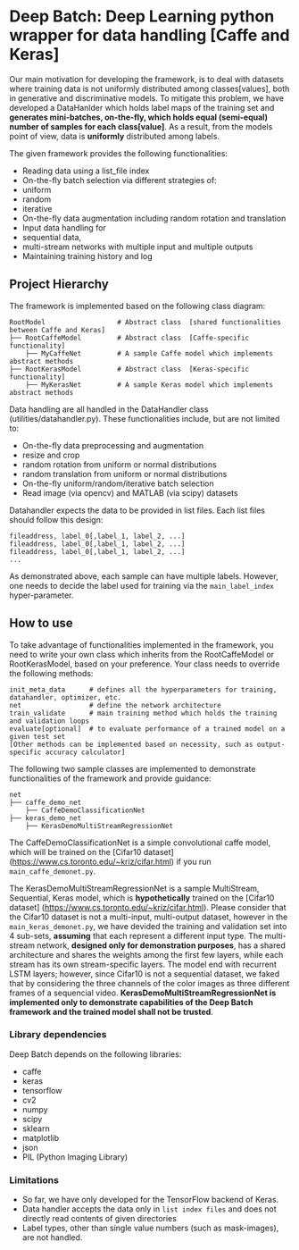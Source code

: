 # Deep Batch: Deep Learning python wrapper for data handling [Caffe and Keras]

Our main motivation for developing the framework, is to deal with datasets where training data is not uniformly distributed among classes[values], both in generative and discriminative models. To mitigate this problem, we have developed a DataHanlder which holds label maps of the training set and **generates mini-batches, on-the-fly, which holds equal (semi-equal) number of samples for each class[value]**. As a result, from the models point of view, data is **uniformly** distributed among labels.

The given framework provides the following functionalities:
- Reading data using a list_file index
- On-the-fly batch selection via different strategies of:
 - uniform
 - random
 - iterative
- On-the-fly data augmentation including random rotation and translation
- Input data handling for
 - sequential data,
 - multi-stream networks with multiple input and multiple outputs
- Maintaining training history and log

## Project Hierarchy
The framework is implemented based on the following class diagram:

    RootModel                  # Abstract class  [shared functionalities between Caffe and Keras]
    ├── RootCaffeModel         # Abstract class  [Caffe-specific functionality]
        ├── MyCaffeNet         # A sample Caffe model which implements abstract methods
    ├── RootKerasModel         # Abstract class  [Keras-specific functionality]
        ├── MyKerasNet         # A sample Keras model which implements abstract methods

Data handling are all handled in the DataHandler class (utilities/datahandler.py). These functionalities include, but are not limited to:
- On-the-fly data preprocessing and augmentation
 - resize and crop
 - random rotation from uniform or normal distributions
 - random translation from uniform or normal distributions
- On-the-fly uniform/random/iterative batch selection
- Read image (via opencv) and MATLAB (via scipy) datasets 

Datahandler expects the data to be provided in list files. Each list files should follow this design:
    
    fileaddress, label_0[,label_1, label_2, ...]
    fileaddress, label_0[,label_1, label_2, ...]
    fileaddress, label_0[,label_1, label_2, ...]
    ...
As demonstrated above, each sample can have multiple labels. However, one needs to decide the label used for training via the `main_label_index` hyper-parameter.

## How to use
To take advantage of functionalities implemented in the framework, you need to write your own class which inherits from the RootCaffeModel or RootKerasModel, based on your preference. Your class needs to override the following methods:
    
    init_meta_data      # defines all the hyperparameters for training, datahandler, optimizer, etc.
    net                 # define the network architecture
    train_validate      # main training method which holds the training and validation loops
    evaluate[optional]  # to evaluate performance of a trained model on a given test set 
    [Other methods can be implemented based on necessity, such as output-specific accuracy calculator]

The following two sample classes are implemented to demonstrate functionalities of the framework and provide guidance:
    
    net
    ├── caffe_demo_net
        ├── CaffeDemoClassificationNet
    ├── keras_demo_net
        ├── KerasDemoMultiStreamRegressionNet
        
The CaffeDemoClassificationNet is a simple convolutional caffe model, which will be trained on the [Cifar10 dataset] (https://www.cs.toronto.edu/~kriz/cifar.html) if you run `main_caffe_demonet.py`.

The KerasDemoMultiStreamRegressionNet is a sample MultiStream, Sequential, Keras model, which is **hypothetically** trained on the [Cifar10 dataset] (https://www.cs.toronto.edu/~kriz/cifar.html). Please consider that the Cifar10 dataset is not a multi-input, multi-output dataset, however in the `main_keras_demonet.py`, we have devided the training and validation set into 4 sub-sets, **assuming** that each represent a different input type. The multi-stream network, **designed only for demonstration purposes**, has a shared architecture and shares the weights among the first few layers, while each stream has its own stream-specific layers. The model end with recurrent LSTM layers; however, since Cifar10 is not a sequential dataset, we faked that by considering the three channels of the color images as three different frames of a sequencial video. **KerasDemoMultiStreamRegressionNet is implemented only to demonstrate capabilities of the Deep Batch framework and the trained model shall not be trusted**.

### Library dependencies
Deep Batch depends on the following libraries:
- caffe
- keras
- tensorflow
- cv2
- numpy
- scipy
- sklearn
- matplotlib
- json
- PIL (Python Imaging Library)

### Limitations
- So far, we have only developed for the TensorFlow backend of Keras.
- Data handler accepts the data only in `list index files` and does not directly read contents of given directories
- Label types, other than single value numbers (such as mask-images), are not handled.
